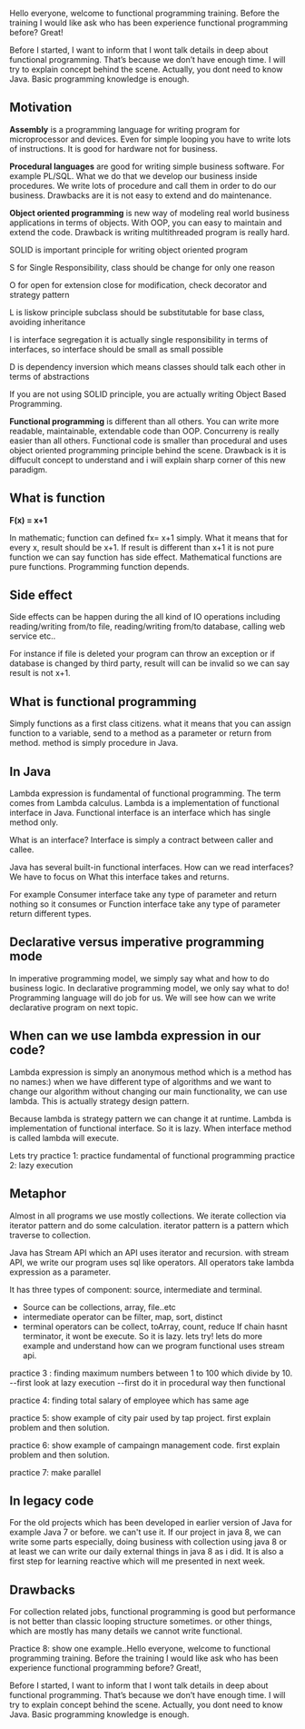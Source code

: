 Hello everyone, welcome to functional programming training. Before the training I would like ask who has been experience functional programming before? Great! 

Before I started, I want to inform that I wont talk details in deep about functional programming. That’s because we don’t have enough time. I will try to explain concept behind the scene. Actually, you dont need to know Java. Basic programming knowledge is enough.



Motivation
------------------------------------
<b>Assembly</b> is a programming language for writing program for microprocessor and devices. Even for simple looping you have to write lots of instructions. It is good for hardware not for business.

<b>Procedural languages</b> are good for writing simple business software. For example PL/SQL. What we do that we develop our business inside procedures. We write lots of procedure and call them in order to do our business. Drawbacks are it is not easy to extend and do maintenance. 

<b>Object oriented programming</b> is new way of modeling real world business applications in terms of objects. With OOP, you can easy to maintain and extend the code. Drawback is writing multithreaded program is really hard.

SOLID is important principle for writing object oriented program

S for Single Responsibility, class should be change for only one reason

O for open for extension close for modification, check decorator and strategy pattern

L is liskow principle subclass should be substitutable for base class, avoiding inheritance 

I is interface segregation it is actually single responsibility in terms of interfaces, so interface should be small as small possible

D is dependency inversion which means classes should talk each other in terms of abstractions

If you are not using SOLID principle, you are actually writing Object Based Programming. 

<b>Functional programming</b> is different than all others. You can write more readable, maintainable, extendable code than OOP. Concurreny is really easier than all others.
Functional code is smaller than procedural and uses object oriented programming principle behind the scene. Drawback is it is diffucult concept to understand and i will explain sharp corner of this new paradigm.



What is function
--------------------------------------
<b> F(x) = x+1 </b>

In mathematic; function can defined fx= x+1 simply. What it means that for every x, result should be x+1. If result is different than x+1 it is not pure function we can say function has side effect. Mathematical functions are pure functions. Programming function depends.



Side effect
----------------------------------------



Side effects can be happen during the all kind of IO operations including reading/writing from/to file, reading/writing from/to database, calling web service etc..

For instance if file is deleted your program can throw an exception or if database is changed by third party, result will can be invalid so we can say result is not x+1.



What is functional programming
--------------------------------------
Simply functions as a first class citizens. what it means that you can assign function to a variable, send to a method as a parameter or return from method. method is simply procedure in Java.




In Java
-------------------------------------
Lambda expression is fundamental of functional programming. The term comes from Lambda calculus. Lambda is a implementation of functional interface in Java. Functional interface is an interface which has single method only.

What is an interface? Interface is simply a contract between caller and callee.

Java has several built-in functional interfaces. 
How can we read interfaces? We have to focus on What this interface takes and returns. 

For example Consumer interface take any type of parameter and return nothing so it consumes 
or Function interface take any type of parameter return different types.



Declarative versus imperative programming mode
----------------------------------------
In imperative programming model, we simply say what and how to do business logic. In declarative programming model, we only say what to do! Programming language will do job for us. We will see how can we write declarative program on next topic.



When can we use lambda expression in our code?
----------------------------------------
Lambda expression is simply an anonymous method which is a method has no names:) when we have different type of algorithms and we want to change our algorithm without changing our main functionality, we can use lambda. This is actually strategy design pattern.

Because lambda is strategy pattern we can change it at runtime. Lambda is implementation of functional interface. So it is lazy. When interface method is called lambda will execute.

Lets try 
practice 1: practice fundamental of functional programming 
practice 2: lazy execution



Metaphor
--------------------------------------
Almost in all programs we use mostly collections. We iterate collection via iterator pattern and do some calculation. iterator pattern is a pattern which traverse to collection.

Java has Stream API which an API uses iterator and recursion. with stream API, we write our program uses sql like operators. All operators take lambda expression as a parameter.

It has three types of component: source, intermediate and terminal. 
- Source can be collections, array, file..etc
- intermediate operator can be filter, map, sort, distinct 
- terminal operators can be collect, toArray, count, reduce
If chain hasnt terminator, it wont be execute. So it is lazy. lets try! lets do more example and understand how can we program functional uses stream api.

practice 3 : finding maximum numbers between 1 to 100 which divide by 10. --first look at lazy execution --first do it in procedural way then functional

practice 4: finding total salary of employee which has same age

practice 5: show example of city pair used by tap project. first explain problem and then solution.

practice 6: show example of campaingn management code. first explain problem and then solution.

practice 7: make parallel



In legacy code
--------------------------------------
For the old projects which has been developed in earlier version of Java for example Java 7 or before. we can't use it. If our project in java 8, we can write some parts especially, doing business with collection using java 8 or at least we can write our daily external things in java 8 as i did. It is also a first step for learning reactive which will me presented in next week.



Drawbacks
------------------------------------
For collection related jobs, functional programming is good but performance is not better than classic looping structure sometimes. or other things, which are mostly has many details we cannot write functional.

Practice 8: show one example..Hello everyone, welcome to functional programming training. Before the training I would like ask who has been experience functional programming before? Great!, 

Before I started, I want to inform that I wont talk details in deep about functional programming. That’s because we don’t have enough time. I will try to explain concept behind the scene. Actually, you dont need to know Java. Basic programming knowledge is enough.

